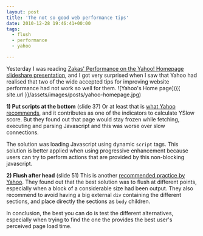 ```yaml
---
layout: post
title: 'The not so good web performance tips'
date: 2010-12-28 19:46:41+00:00
tags:
  - flush
  - performance
  - yahoo

---
```


Yesterday I was reading [Zakas' Performance on the Yahoo! Homepage slideshare presentation](http://www.slideshare.net/nzakas/performance-yahoohomepage), and I got very surprised when I saw that Yahoo had realised that two of the wide accepted tips for improving website performance had not work so well for them.
![Yahoo's Home page]({{ site.url }}/assets/images/posts/yahoo-homepage.jpg)

**1) Put scripts at the bottom** (slide 37)
Or at least that is [what Yahoo recommends](http://developer.yahoo.com/performance/rules.html#js_bottom), and it contributes as one of the indicators to calculate YSlow score. But they found out that page would stay frozen while fetching, executing and parsing Javascript and this was worse over slow connections.

The solution was loading Javascript using dynamic `script` tags. This solution is better applied when using progressive enhancement because users can try to perform actions that are provided by this non-blocking javascript.

**2) Flush after head** (slide 51)
This is another [recommended practice by Yahoo](http://developer.yahoo.com/performance/rules.html#flush). They found out that the best solution was to flush at different points, especially when a block of a considerable size had been output. They also recommend to avoid having a big external `div` containing the different sections, and place directly the sections as `body` children.

In conclusion, the best you can do is test the different alternatives, especially when trying to find the one the provides the best user's perceived page load time.
